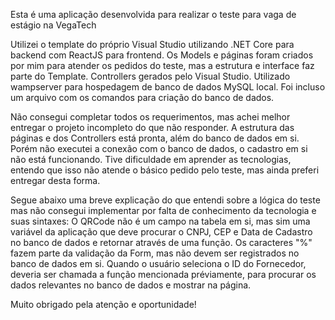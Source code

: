 Esta é uma aplicação desenvolvida para realizar o teste para vaga de estágio na VegaTech

Utilizei o template do próprio Visual Studio utilizando .NET Core para backend com ReactJS para frontend.
Os Models e páginas foram criados por mim para atender os pedidos do teste, mas a estrutura e interface faz parte do Template. Controllers gerados pelo Visual Studio.
Utilizado wampserver para hospedagem de banco de dados MySQL local. Foi incluso um arquivo com os comandos para criação do banco de dados.

Não consegui completar todos os requerimentos, mas achei melhor entregar o projeto incompleto do que não responder. 
A estrutura das páginas e dos Controllers está pronta, além do banco de dados em si. Porém não executei a conexão com o banco de dados, o cadastro em si não está funcionando.
Tive dificuldade em aprender as tecnologias, entendo que isso não atende o básico pedido pelo teste, mas ainda preferi entregar desta forma.

Segue abaixo uma breve explicação do que entendi sobre a lógica do teste mas não consegui implementar por falta de conhecimento da tecnologia e suas sintaxes: 
O QRCode não é um campo na tabela em si, mas sim uma variável da aplicação que deve procurar o CNPJ, CEP e Data de Cadastro no banco de dados e retornar através de uma função. 
Os caracteres "%" fazem parte da validação da Form, mas não devem ser registrados no banco de dados em si.
Quando o usuário seleciona o ID do Fornecedor, deveria ser chamada a função mencionada préviamente, para procurar os dados relevantes no banco de dados e mostrar na página.

Muito obrigado pela atenção e oportunidade!
